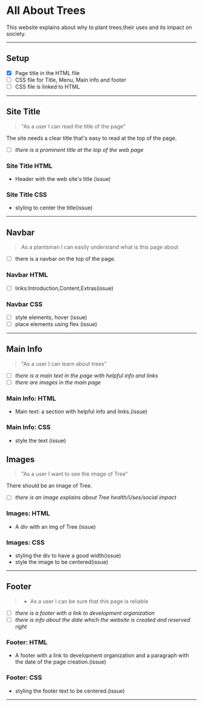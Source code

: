 # All About Trees

<!---only `must have` user stories need to be in the development strategy --->

This website explains about why to plant trees,their uses and its impact on
society.

---

## Setup

- [X] Page title in the HTML file
- [ ] CSS file for Title, Menu, Main info and footer
- [ ] CSS file is linked to HTML

---

<!--
 all issues for this user story have a `for: site title` label

  this section can be copy-pasted into an issue on the project board

  you can add more labels to these issues (`html`, `css`, `documentation`, ...)
-->

<!-- issue title -->

## Site Title

<!-- user story -->

> "As a user I can read the title of the page"

<!-- detailed description -->

The site needs a clear title that's easy to read at the top of the page.

<!-- acceptance criteria -->

- [ ] _there is a prominent title at the top of the web page_

<!-- code you think you will need -->

### Site Title HTML

- Header with the web site's title (issue)

### Site Title CSS

- styling to center the title(issue)

---

## Navbar

> As a plantsman I can easily understand what is this page about

- [ ] there is a navbar on the top of the page.

### Navbar HTML

- [ ] links:Introduction,Content,Extras(issue)

### Navbar CSS

- [ ] style elements, hover (issue)
- [ ] place elements using flex (issue)

---

<!--
## Introduction (milestone)

> "As a user I can read an introduction to this project" It should be clear what
> this project is for and what someone can expect from the web page.

- [ ] _there is a section "Introduction" in the navbar describing the project's
      goal_

### Introduction: HTML

- a section with some general information about the project and helpful
  links(issue)

### Introduction: CSS

- styling to make the text look fancy.(issue)

---

## Content (milestone)

> "As a user I can learn about trees" As a middle shool student I can find some
> visual content for my presentation

    about trees

Since it is a home page we don't place much content but there should be links to
the content with clear description.

- [ ] _A section with some general information about the uses of trees,tree
      health and social impact_(issue)
- [ ] _there is main text with links for visual content_

### Content: HTML

- a div with title and paragraph explaining Trees(issue)

### Content: CSS

- [ ] hover effect on links (issue)
- [ ] styling to make the content look nice(issue)

## Extra Info (milestone)

> "As a user I can learn even more about trees" Some more links for students who
> want to go beyond the basics.

- [ ] _there is an aside with links for further reading_

### Extra Info: HTML

- An aside with links for digging deeper, some helpful text and a reference link
  (issue)

### Extra Info: CSS

- styling to position the aside (issue)
- styling to style the text (issue)
-->

## Main Info

> "As a user I can learn about trees"

- [ ] _there is a main text in the page with helpful info and links_
- [ ] _there are images in the main page_

### Main Info: HTML

- Main text: a section with helpful info and links.(issue)

### Main Info: CSS

- style the text (issue)

## Images

> "As a user I want to see the image of Tree"

There should be an image of Tree.

- [ ] _there is an image explains about Tree health/Uses/social impact_

### Images: HTML

- A div with an img of Tree (issue)

### Images: CSS

- styling the div to have a good width(issue)
- style the image to be centered(issue)

---

## Footer

> - As a user I can be sure that this page is reliable

- [ ] _there is a footer with a link to development organization_
- [ ] _there is info about the date which the website is created and reserved
      right_

### Footer: HTML

- A footer with a link to development organization and a paragraph with the date
  of the page creation.(issue)

### Footer: CSS

- styling the footer text to be centered.(issue)

---
